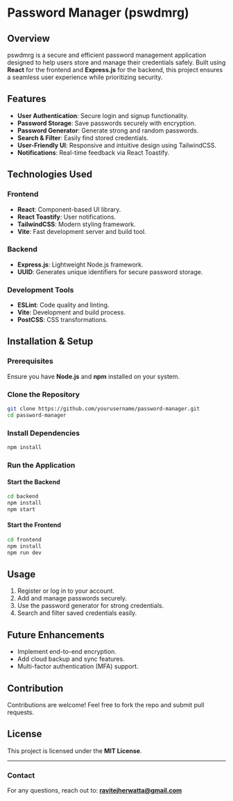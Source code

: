 # Password Manager (pswdmrg)

## Overview
pswdmrg is a secure and efficient password management application designed to help users store and manage their credentials safely. Built using **React** for the frontend and **Express.js** for the backend, this project ensures a seamless user experience while prioritizing security.

## Features
- **User Authentication**: Secure login and signup functionality.
- **Password Storage**: Save passwords securely with encryption.
- **Password Generator**: Generate strong and random passwords.
- **Search & Filter**: Easily find stored credentials.
- **User-Friendly UI**: Responsive and intuitive design using TailwindCSS.
- **Notifications**: Real-time feedback via React Toastify.

## Technologies Used
### Frontend
- **React**: Component-based UI library.
- **React Toastify**: User notifications.
- **TailwindCSS**: Modern styling framework.
- **Vite**: Fast development server and build tool.

### Backend
- **Express.js**: Lightweight Node.js framework.
- **UUID**: Generates unique identifiers for secure password storage.

### Development Tools
- **ESLint**: Code quality and linting.
- **Vite**: Development and build process.
- **PostCSS**: CSS transformations.

## Installation & Setup
### Prerequisites
Ensure you have **Node.js** and **npm** installed on your system.

### Clone the Repository
```bash
git clone https://github.com/yourusername/password-manager.git
cd password-manager
```

### Install Dependencies
```bash
npm install
```

### Run the Application
#### Start the Backend
```bash
cd backend
npm install
npm start
```

#### Start the Frontend
```bash
cd frontend
npm install
npm run dev
```

## Usage
1. Register or log in to your account.
2. Add and manage passwords securely.
3. Use the password generator for strong credentials.
4. Search and filter saved credentials easily.

## Future Enhancements
- Implement end-to-end encryption.
- Add cloud backup and sync features.
- Multi-factor authentication (MFA) support.

## Contribution
Contributions are welcome! Feel free to fork the repo and submit pull requests.

## License
This project is licensed under the **MIT License**.

---
### Contact
For any questions, reach out to: **ravitejherwatta@gmail.com**

